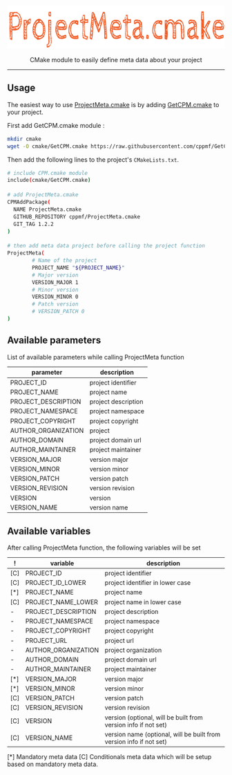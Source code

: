 <p align="center">
  <img src="https://github.com/cppmf/artwork/raw/master/banner/ProjectMeta.cmake/ProjectMeta.png" height="100" />
</p>

<p align="center">
  CMake module to easily define meta data about your project
</p>

---

## Usage
The easiest way to use [ProjectMeta.cmake](https://github.com/cppmf/ProjectMeta.cmake) is by adding [GetCPM.cmake](https://github.com/cppmf/GetCPM.cmake) to your project.

First add GetCPM.cmake module :

```bash
mkdir cmake
wget -O cmake/GetCPM.cmake https://raw.githubusercontent.com/cppmf/GetCPM.cmake/master/GetCPM.cmake
```

Then add the following lines to the project's `CMakeLists.txt`.


```bash
# include CPM.cmake module
include(cmake/GetCPM.cmake)

# add ProjectMeta.cmake
CPMAddPackage(
  NAME ProjectMeta.cmake
  GITHUB_REPOSITORY cppmf/ProjectMeta.cmake
  GIT_TAG 1.2.2
)

# then add meta data project before calling the project function
ProjectMeta(
        # Name of the project
        PROJECT_NAME "${PROJECT_NAME}"
        # Major version
        VERSION_MAJOR 1
        # Minor version
        VERSION_MINOR 0
        # Patch version
        # VERSION_PATCH 0
)
```

## Available parameters

List of available parameters while calling ProjectMeta function

parameter | description
---------|------------
PROJECT_ID | project identifier
PROJECT_NAME | project name
PROJECT_DESCRIPTION | project description
PROJECT_NAMESPACE | project namespace
PROJECT_COPYRIGHT | project copyright
AUTHOR_ORGANIZATION | project
AUTHOR_DOMAIN | project domain url
AUTHOR_MAINTAINER | project maintainer
VERSION_MAJOR | version major
VERSION_MINOR | version minor
VERSION_PATCH | version patch
VERSION_REVISION | version revision
VERSION | version
VERSION_NAME | version name

## Available variables

After calling ProjectMeta function, the following variables will be set

 !  | variable | description
----|----------|------------
[C] | PROJECT_ID | project identifier
[C] | PROJECT_ID_LOWER | project identifier in lower case
[*] | PROJECT_NAME | project name
[C] | PROJECT_NAME_LOWER | project name in lower case
 -  | PROJECT_DESCRIPTION | project description
 -  | PROJECT_NAMESPACE | project namespace
 -  | PROJECT_COPYRIGHT | project copyright
 -  | PROJECT_URL | project url
 -  | AUTHOR_ORGANIZATION | project organization
 -  | AUTHOR_DOMAIN | project domain url
 -  | AUTHOR_MAINTAINER | project maintainer
[*] | VERSION_MAJOR | version major
[*] | VERSION_MINOR | version minor
[C] | VERSION_PATCH | version patch
[C] | VERSION_REVISION | version revision
[C] | VERSION | version (optional, will be built from version info if not set)
[C] | VERSION_NAME | version name (optional, will be built from version info if not set)

[*] Mandatory meta data
[C] Conditionals meta data which will be setup based on mandatory meta data.
